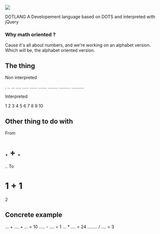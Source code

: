 ![](http://puu.sh/biuez/beddc77692.png)

DOTLANG
A Developement language based on DOTS and interpreted with jQuery

### Why math oriented ? 
Cause it's all about numbers, and we're working on an alphabet version. 
Which will be, the alphabet oriented version. 

## The thing 
Non interpreted

.
.. 
...
....
.....
......
.......
........
.........
..........


Interpreted

1
2
3
4
5
6
7
8
9
10

## Other thing to do with
From

.
+
.
=
..
To 

1
+
1
=
2

## Concrete example 
... + .... + ... = 10
..... - .... = 1
... * .... = 24
........ / .... = 3
